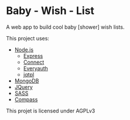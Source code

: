 # Baby - Wish - List #

A web app to build cool baby [shower] wish lists.


This project uses:
 
*	[Node.js](http://nodejs.org/)
	*  [Express](http://expressjs.com/)
	*  [Connect](http://senchalabs.github.com/connect/)
	*  [Everyauth](https://github.com/bnoguchi/everyauth)  	
    *  [jqtpl](https://github.com/kof/node-jqtpl)      
*	[MongoDB](http://www.mongodb.org/)
* 	[JQuery](http://jquery.com/)
*   [SASS](http://sass-lang.com/)
*   [Compass](http://compass-style.org/)

This projet is licensed under AGPLv3